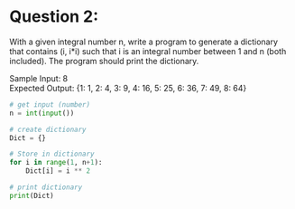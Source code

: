 Question 2:
=========================
With a given integral number n, write a program to generate a dictionary that contains (i, i*i) such that i is an integral number between 1 and n (both included). The program should print the dictionary.  

Sample Input:  8   
Expected Output:  {1: 1, 2: 4, 3: 9, 4: 16, 5: 25, 6: 36, 7: 49, 8: 64}   


```.py
# get input (number)
n = int(input())

# create dictionary
Dict = {}

# Store in dictionary
for i in range(1, n+1):
    Dict[i] = i ** 2

# print dictionary
print(Dict)
```
